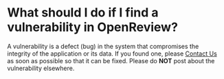 # What should I do if I find a vulnerability in OpenReview?

A vulnerability is a defect (bug) in the system that compromises the integrity of the application or its data. If you found one, please [Contact Us](https://openreview.net/contact) as soon as possible so that it can be fixed. Please do **NOT** post about the vulnerability elsewhere.
